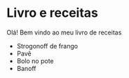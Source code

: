 # Livro e receitas

Olá! Bem vindo ao meu livro de receitas

- Strogonoff de frango
- Pavê
-  Bolo no pote
- Banoff
